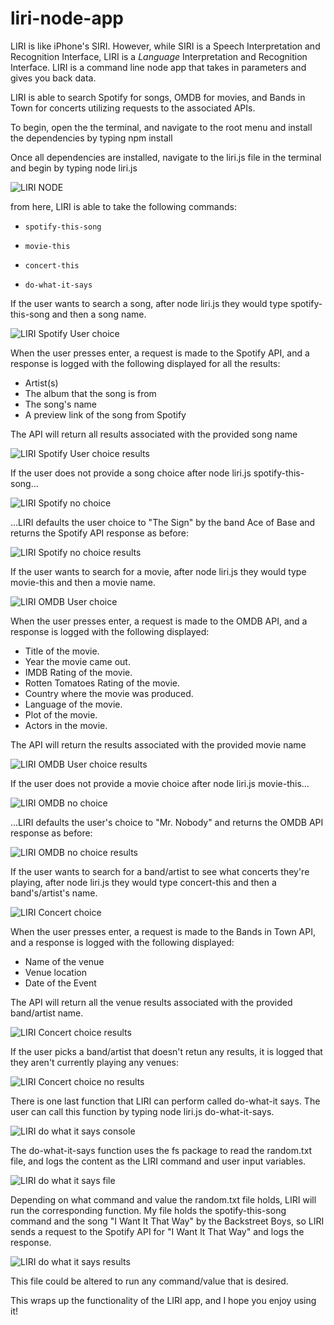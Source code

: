 # liri-node-app

LIRI is like iPhone's SIRI. However, while SIRI is a Speech Interpretation and Recognition Interface, LIRI is a _Language_ Interpretation and Recognition Interface. LIRI is a command line node app that takes in parameters and gives you back data.

LIRI is able to search Spotify for songs, OMDB for movies, and Bands in Town for concerts utilizing requests to the associated APIs.

To begin, open the the terminal, and navigate to the root menu and install the dependencies by typing npm install

Once all dependencies are installed, navigate to the liri.js file in the terminal and begin by typing node liri.js

![LIRI NODE](Screenshots/node_liri.png)

from here, LIRI is able to take the following commands: 

* `spotify-this-song`

* `movie-this`

* `concert-this`

* `do-what-it-says`

If the user wants to search a song, after node liri.js they would type spotify-this-song and then a song name.

![LIRI Spotify User choice](Screenshots/spotify_choice.png)

When the user presses enter, a request is made to the Spotify API, and a response is logged with the following displayed for all the results:

* Artist(s)
* The album that the song is from
* The song's name
* A preview link of the song from Spotify

The API will return all results associated with the provided song name

![LIRI Spotify User choice results](Screenshots/spotify_choice_results.png)

If the user does not provide a song choice after node liri.js spotify-this-song...

![LIRI Spotify no choice](Screenshots/spotify_no_choice.png)

 ...LIRI defaults the user choice to "The Sign" by the band Ace of Base and returns the Spotify API response as before:

 ![LIRI Spotify no choice results](Screenshots/spotify_no_choice_results.png)

 If the user wants to search for a movie, after node liri.js they would type movie-this and then a movie name.

 ![LIRI OMDB User choice](Screenshots/OMDB_choice.png)

 When the user presses enter, a request is made to the OMDB API, and a response is logged with the following displayed:

* Title of the movie.
* Year the movie came out.
* IMDB Rating of the movie.
* Rotten Tomatoes Rating of the movie.
* Country where the movie was produced.
* Language of the movie.
* Plot of the movie.
* Actors in the movie.

The API will return the results associated with the provided movie name

![LIRI OMDB User choice results](Screenshots/OMDB_choice_results.png)

If the user does not provide a movie choice after node liri.js movie-this...

![LIRI OMDB no choice](Screenshots/OMDB_no_choice.png)

...LIRI defaults the user's choice to "Mr. Nobody" and returns the OMDB API response as before:

![LIRI OMDB no choice results](Screenshots/OMDB_no_choice_results.png)

If the user wants to search for a band/artist to see what concerts they're playing, after node liri.js they would type concert-this and then a band's/artist's name.

![LIRI Concert choice](Screenshots/Concert_choice.png)

When the user presses enter, a request is made to the Bands in Town API, and a response is logged with the following displayed:

* Name of the venue
* Venue location
* Date of the Event

The API will return all the venue results associated with the provided band/artist name.

![LIRI Concert choice results](Screenshots/Concert_choice_results.png)

If the user picks a band/artist that doesn't retun any results, it is logged that they aren't currently playing any venues:

![LIRI Concert choice no results](Screenshots/Concert_choice_no_results.png)

There is one last function that LIRI can perform called do-what-it says.  The user can call this function by typing node liri.js do-what-it-says.

![LIRI do what it says console](Screenshots/Do_what_it_says_console.png)

The do-what-it-says function uses the fs package to read the random.txt file, and logs the content as the LIRI command and user input variables.

![LIRI do what it says file](Screenshots/Do_what_it_says_random_file.png)

Depending on what command and value the random.txt file holds, LIRI will run the corresponding function.  My file holds the spotify-this-song command and the song "I Want It That Way" by the Backstreet Boys, so LIRI sends a request to the Spotify API for "I Want It That Way" and logs the response.

![LIRI do what it says results](Screenshots/Do_what_it_says_results.png)

This file could be altered to run any command/value that is desired.

This wraps up the functionality of the LIRI app, and I hope you enjoy using it!
